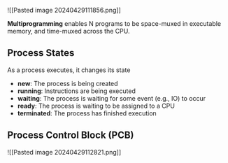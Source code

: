 ![[Pasted image 20240429111856.png]]

**Multiprogramming** enables N programs to be space-muxed in executable memory, and time-muxed across the CPU.

## Process States
As a process executes, it changes its state
- **new**: The process is being created
- **running**: Instructions are being executed
 - **waiting**: The process is waiting for some event (e.g., IO) to occur
 - **ready**: The process is waiting to be assigned to a CPU
 - **terminated**: The process has finished execution

## Process Control Block (PCB)
![[Pasted image 20240429112821.png]]

